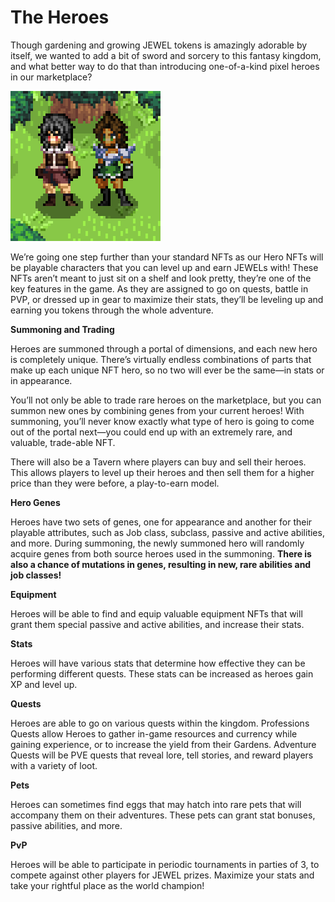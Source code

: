 # The Heroes

Though gardening and growing JEWEL tokens is amazingly adorable by itself, we wanted to add a bit of sword and sorcery to this fantasy kingdom, and what better way to do that than introducing one-of-a-kind pixel heroes in our marketplace?&#x20;

![](<../.gitbook/assets/hero base showcase1.png>)

We’re going one step further than your standard NFTs as our Hero NFTs will be playable characters that you can level up and earn JEWELs with! These NFTs aren’t meant to just sit on a shelf and look pretty, they’re one of the key features in the game. As they are assigned to go on quests, battle in PVP, or dressed up in gear to maximize their stats, they’ll be leveling up and earning you tokens through the whole adventure.

**Summoning and Trading**

Heroes are summoned through a portal of dimensions, and each new hero is completely unique. There’s virtually endless combinations of parts that make up each unique NFT hero, so no two will ever be the same—in stats or in appearance.

You’ll not only be able to trade rare heroes on the marketplace, but you can summon new ones by combining genes from your current heroes! With summoning, you’ll never know exactly what type of hero is going to come out of the portal next—you could end up with an extremely rare, and valuable, trade-able NFT.

There will also be a Tavern where players can buy and sell their heroes. This allows players to level up their heroes and then sell them for a higher price than they were before, a play-to-earn model.

**Hero Genes**

Heroes have two sets of genes, one for appearance and another for their playable attributes, such as Job class, subclass, passive and active abilities, and more. During summoning, the newly summoned hero will randomly acquire genes from both source heroes used in the summoning. **There is also a chance of mutations in genes, resulting in new, rare abilities and job classes!**

**Equipment**

Heroes will be able to find and equip valuable equipment NFTs that will grant them special passive and active abilities, and increase their stats.

**Stats**

Heroes will have various stats that determine how effective they can be performing different quests. These stats can be increased as heroes gain XP and level up.

**Quests**

Heroes are able to go on various quests within the kingdom. Professions Quests allow Heroes to gather in-game resources and currency while gaining experience, or to increase the yield from their Gardens. Adventure Quests will be PVE quests that reveal lore, tell stories, and reward players with a variety of loot.

**Pets**

Heroes can sometimes find eggs that may hatch into rare pets that will accompany them on their adventures. These pets can grant stat bonuses, passive abilities, and more.

**PvP**

Heroes will be able to participate in periodic tournaments in parties of 3, to compete against other players for JEWEL prizes. Maximize your stats and take your rightful place as the world champion!
